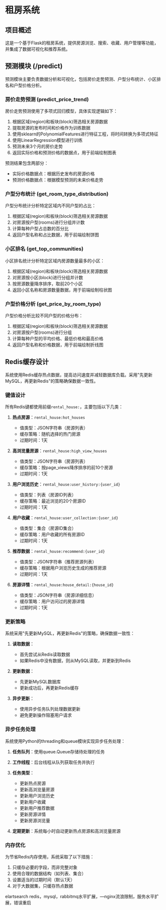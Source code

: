 # 租房系统

## 项目概述
这是一个基于Flask的租房系统，提供房源浏览、搜索、收藏、用户管理等功能，并集成了数据可视化和推荐系统。

## 预测模块 (/predict)

预测模块主要负责数据分析和可视化，包括房价走势预测、户型分布统计、小区排名和户型价格分析。

### 房价走势预测 (predict_price_trend)

房价走势预测使用了多项式回归模型，具体实现逻辑如下：

1. 根据区域(region)和板块(block)筛选相关房源数据
2. 提取房源的发布时间和价格作为训练数据
3. 使用sklearn的PolynomialFeatures进行特征工程，将时间转换为多项式特征
4. 使用LinearRegression模型进行训练
5. 预测未来3个月的房价走势
6. 返回实际价格和预测价格的数据点，用于前端绘制图表

预测结果包含两部分：
- 实际价格数据点：根据历史发布的房源价格
- 预测价格数据点：根据模型预测的未来价格走势

### 户型分布统计 (get_room_type_distribution)

户型分布统计分析特定区域内不同户型的占比：

1. 根据区域(region)和板块(block)筛选相关房源数据
2. 对房源按户型(rooms)进行分组并计数
3. 计算每种户型占总数的百分比
4. 返回户型名称和占比数据，用于前端绘制饼图

### 小区排名 (get_top_communities)

小区排名统计分析特定区域内房源数量最多的小区：

1. 根据区域(region)和板块(block)筛选相关房源数据
2. 对房源按小区(block)进行分组并计数
3. 按房源数量降序排序，取前20个小区
4. 返回小区名称和房源数量数据，用于前端绘制柱状图

### 户型价格分析 (get_price_by_room_type)

户型价格分析比较不同户型的价格分布：

1. 根据区域(region)和板块(block)筛选相关房源数据
2. 对房源按户型(rooms)进行分组
3. 计算每种户型的平均价格、最低价格和最高价格
4. 返回户型名称和价格数据，用于前端绘制折线图

## Redis缓存设计

系统使用Redis缓存热点数据，提高访问速度并减轻数据库负载。采用"先更新MySQL，再更新Redis"的策略确保数据一致性。

### 键值设计

所有Redis键都使用前缀`rental_house:`，主要包括以下几类：

1. **热点房源**：`rental_house:hot_houses`
   - 值类型：JSON字符串（房源列表）
   - 缓存策略：随机选择的热门房源
   - 过期时间：1天

2. **高浏览量房源**：`rental_house:high_view_houses`
   - 值类型：JSON字符串（房源列表）
   - 缓存策略：按page_views降序排序的前10个房源
   - 过期时间：1天

3. **用户浏览历史**：`rental_house:user_history:{user_id}`
   - 值类型：列表（房源ID列表）
   - 缓存策略：最近浏览的20个房源ID
   - 过期时间：1天

4. **用户收藏**：`rental_house:user_collection:{user_id}`
   - 值类型：集合（房源ID集合）
   - 缓存策略：用户收藏的所有房源ID
   - 过期时间：1天

5. **推荐数据**：`rental_house:recommend:{user_id}`
   - 值类型：JSON字符串（推荐房源列表）
   - 缓存策略：根据用户浏览历史生成的推荐房源
   - 过期时间：1天

6. **房源详情**：`rental_house:house_detail:{house_id}`
   - 值类型：JSON字符串（房源详细信息）
   - 缓存策略：用户访问过的房源详情
   - 过期时间：1天

### 更新策略

系统采用"先更新MySQL，再更新Redis"的策略，确保数据一致性：

1. **读取数据**：
   - 首先尝试从Redis读取数据
   - 如果Redis中没有数据，则从MySQL读取，并更新到Redis

2. **更新数据**：
   - 先更新MySQL数据库
   - 更新成功后，再更新Redis缓存

3. **异步更新**：
   - 使用异步任务队列处理数据更新
   - 避免更新操作阻塞用户请求

### 异步任务处理

系统使用Python的threading和queue模块实现异步任务处理：

1. **任务队列**：使用queue.Queue存储待处理的任务
2. **工作线程**：后台线程从队列获取任务并执行
3. **任务类型**：
   - 更新热点房源
   - 更新高浏览量房源
   - 更新用户浏览历史
   - 更新用户收藏
   - 更新用户推荐数据
   - 更新房源详情
   - 更新房源浏览量

4. **定期更新**：系统每小时自动更新热点房源和高浏览量房源

### 内存优化

为节省Redis内存使用，系统采取了以下措施：

1. 只缓存必要的字段，而非完整对象
2. 使用合理的数据结构（如列表、集合）
3. 设置适当的过期时间（默认1天）
4. 对于大数据集，只缓存热点数据

elartsearch
redis，mysql，rabbitmq水平扩展，—nginx流浪限制，服务水平扩展，错误重启
